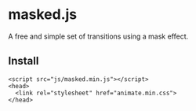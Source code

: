 # masked.js
A free and simple set of transitions using a mask effect.

Install
--------------
    <script src="js/masked.min.js"></script>
    <head>
      <link rel="stylesheet" href="animate.min.css">
    </head>
